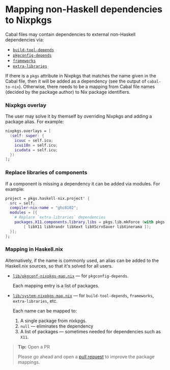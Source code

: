 # Mapping non-Haskell dependencies to Nixpkgs

Cabal files may contain dependencies to external non-Haskell
dependencies via:

* [`build-tool-depends`](https://cabal.readthedocs.io/en/latest/cabal-package.html#pkg-field-build-tool-depends)
* [`pkgconfig-depends`](https://cabal.readthedocs.io/en/latest/cabal-package.html#pkg-field-pkgconfig-depends)
* [`frameworks`](https://cabal.readthedocs.io/en/latest/cabal-package.html#pkg-field-frameworks)
* [`extra-libraries`](https://cabal.readthedocs.io/en/latest/cabal-package.html#pkg-field-extra-libraries)

If there is a `pkgs` attribute in Nixpkgs that matches the name given
in the Cabal file, then it will be added as a dependency (see the
output of `cabal-to-nix`). Otherwise, there needs to be a mapping from
Cabal file names (decided by the package author) to Nix package
identifiers.

### Nixpkgs overlay

The user may solve it by themself by overriding Nixpkgs and adding a
package alias. For example:

```nix
nixpkgs.overlays = [
  (self: super: {
    icuuc = self.icu;
    icui18n = self.icu;
    icudata = self.icu;
  })
];
```

### Replace libraries of components

If a component is missing a dependency it can be added via modules. For example:

``` nix
project = pkgs.haskell-nix.project' {
  src = self;
  compiler-nix-name = "ghc8102";
  modules = [{
    # Replace `extra-libraries` dependencies
    packages.X11.components.library.libs = pkgs.lib.mkForce (with pkgs.xorg;
        [ libX11 libXrandr libXext libXScrnSaver libXinerama ]);
  }];
};
```

### Mapping in Haskell.nix

Alternatively, if the name is commonly used, an alias can be added to
the Haskell.nix sources, so that it's solved for all users.

* [`lib/pkgconf-nixpkgs-map.nix`](https://github.com/input-output-hk/haskell.nix/blob/master/lib/pkgconf-nixpkgs-map.nix)
  — for `pkgconfig-depends`.

  Each mapping entry is a list of packages.

* [`lib/system-nixpkgs-map.nix`](https://github.com/input-output-hk/haskell.nix/blob/master/lib/system-nixpkgs-map.nix)
  — for `build-tool-depends`, `frameworks`, `extra-libraries`, etc.

  Each name can be mapped to:
  1. A single package from nixkpgs.
  2. `null` — eliminates the dependency
  3. A list of packages — sometimes needed for dependencies such as `X11`.

> **Tip:** Open a PR
>
> Please go ahead and open a [pull request](https://github.com/input-output-hk/haskell.nix/pulls)
> to improve the package mappings.
